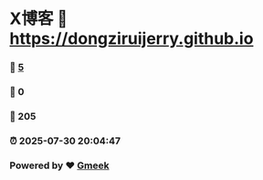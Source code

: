 # X博客 :link: https://dongziruijerry.github.io 
### :page_facing_up: [5](https://dongziruijerry.github.io/tag.html) 
### :speech_balloon: 0 
### :hibiscus: 205 
### :alarm_clock: 2025-07-30 20:04:47 
### Powered by :heart: [Gmeek](https://github.com/Meekdai/Gmeek)
